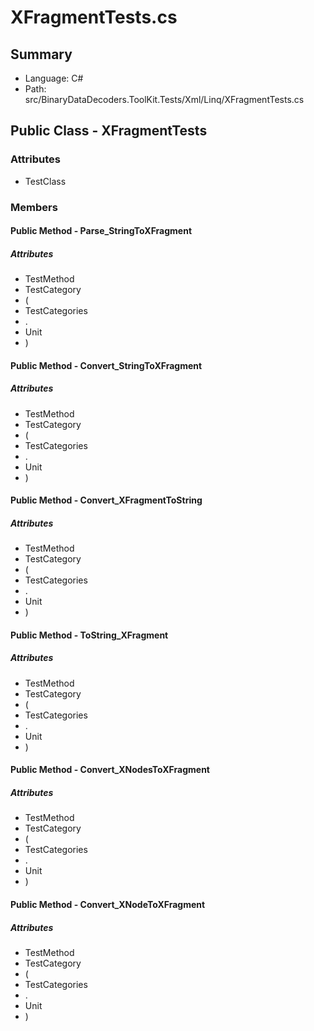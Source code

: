 ﻿# XFragmentTests.cs

## Summary

* Language: C#
* Path: src/BinaryDataDecoders.ToolKit.Tests/Xml/Linq/XFragmentTests.cs

## Public Class - XFragmentTests

### Attributes

 - TestClass

### Members

#### Public Method - Parse_StringToXFragment

##### Attributes

 - TestMethod
 - TestCategory
 - (
 - TestCategories
 - .
 - Unit
 - )


#### Public Method - Convert_StringToXFragment

##### Attributes

 - TestMethod
 - TestCategory
 - (
 - TestCategories
 - .
 - Unit
 - )


#### Public Method - Convert_XFragmentToString

##### Attributes

 - TestMethod
 - TestCategory
 - (
 - TestCategories
 - .
 - Unit
 - )


#### Public Method - ToString_XFragment

##### Attributes

 - TestMethod
 - TestCategory
 - (
 - TestCategories
 - .
 - Unit
 - )


#### Public Method - Convert_XNodesToXFragment

##### Attributes

 - TestMethod
 - TestCategory
 - (
 - TestCategories
 - .
 - Unit
 - )


#### Public Method - Convert_XNodeToXFragment

##### Attributes

 - TestMethod
 - TestCategory
 - (
 - TestCategories
 - .
 - Unit
 - )


